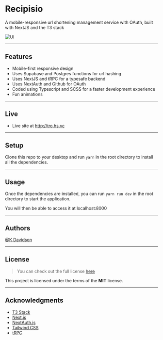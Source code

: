 # Recipisio

A mobile-responsive url shortening management service with OAuth, built with NextJS and the T3 stack 

![UI](https://i.postimg.cc/KzKr2Mdz/ezgif-com-optimize-1.gif)

---

## Features

-   Mobile-first responsive design
-   Uses Supabase and Postgres functions for url hashing
-   Uses NextJS and tRPC for a typesafe backend
-   Uses NextAuth and Github for OAuth
-   Coded using Typescript and SCSS for a faster development experience
-   Fun animations

---

## Live

-   Live site at http://tro.hs.vc

---

## Setup

Clone this repo to your desktop and run `yarn` in the root directory to install all the dependencies.

---

## Usage

Once the dependencies are installed, you can run `yarn run dev` in the root directory to start the application.

You will then be able to access it at localhost:8000

---

## Authors

[@K Davidson](mailto:kaushdavidson@icloud.com)

---

## License

> You can check out the full license [here](LICENSE)

This project is licensed under the terms of the **MIT** license.

---

## Acknowledgments

- [T3 Stack](https://github.com/t3-oss/create-t3-app)
- [Next.js](https://nextjs.org)
- [NextAuth.js](https://next-auth.js.org)
- [Tailwind CSS](https://tailwindcss.com)
- [tRPC](https://trpc.io)
